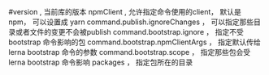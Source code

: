 #version , 当前库的版本
npmClient , 允许指定命令使用的client， 默认是 npm， 可以设置成 yarn
command.publish.ignoreChanges ， 可以指定那些目录或者文件的变更不会被publish
command.bootstrap.ignore ， 指定不受 bootstrap 命令影响的包
command.bootstrap.npmClientArgs ， 指定默认传给 lerna bootstrap 命令的参数
command.bootstrap.scope ， 指定那些包会受 lerna bootstrap 命令影响
packages ， 指定包所在的目录